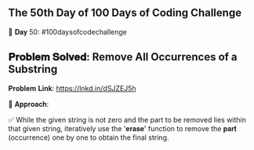 The 50th Day of 100 Days of Coding Challenge
----------------------------------------------
📌 𝐃𝐚𝐲 50: #100daysofcodechallenge

𝐏𝐫𝐨𝐛𝐥𝐞𝐦 𝐒𝐨𝐥𝐯𝐞𝐝: Remove All Occurrences of a Substring
--------------------------------------------------------
𝐏𝐫𝐨𝐛𝐥𝐞𝐦 𝐋𝐢𝐧𝐤: https://lnkd.in/dSJZEJ5h

📌 𝐀𝐩𝐩𝐫𝐨𝐚𝐜𝐡:

✅ While the given string is not zero and the part to be removed lies within that given string, iteratively use the '𝐞𝐫𝐚𝐬𝐞' function to remove the 𝐩𝐚𝐫𝐭 (occurrence) one by one to obtain the final string.
